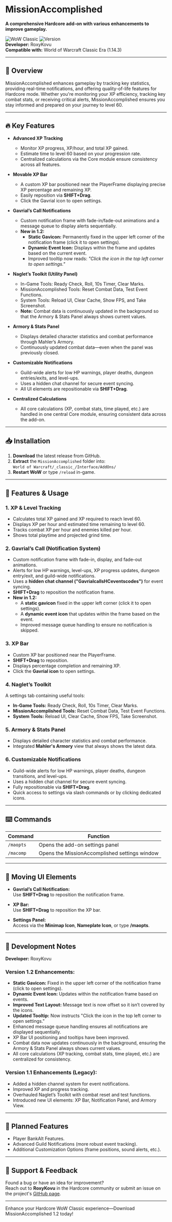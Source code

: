 # MissionAccomplished

**A comprehensive Hardcore add-on with various enhancements to improve gameplay.**

![WoW Classic](https://img.shields.io/badge/WoW-Classic-blue) ![Version](https://img.shields.io/badge/Version-1.2-green)  
**Developer:** RoxyKovu  
**Compatible with:** World of Warcraft Classic Era (1.14.3)

---

## 🚀 Overview

MissionAccomplished enhances gameplay by tracking key statistics, providing real-time notifications, and offering quality-of-life features for Hardcore mode. Whether you're monitoring your XP efficiency, tracking key combat stats, or receiving critical alerts, MissionAccomplished ensures you stay informed and prepared on your journey to level 60.

---

## 🔥 Key Features

- **Advanced XP Tracking**  
  - Monitor XP progress, XP/hour, and total XP gained.  
  - Estimate time to level 60 based on your progression rate.  
  - Centralized calculations via the Core module ensure consistency across all features.

- **Movable XP Bar**  
  - A custom XP bar positioned near the PlayerFrame displaying precise XP percentage and remaining XP.  
  - Easily reposition via **SHIFT+Drag**.  
  - Click the Gavrial icon to open settings.

- **Gavrial’s Call Notifications**  
  - Custom notification frame with fade-in/fade-out animations and a message queue to display alerts sequentially.  
  - **New in 1.2:**  
    - **Static Gavicon:** Permanently fixed in the upper left corner of the notification frame (click it to open settings).  
    - **Dynamic Event Icon:** Displays within the frame and updates based on the current event.  
    - Improved tooltip now reads: *"Click the icon in the top left corner to open settings."*

- **Naglet’s Toolkit (Utility Panel)**  
  - In-Game Tools: Ready Check, Roll, 10s Timer, Clear Marks.  
  - MissionAccomplished Tools: Reset Combat Data, Test Event Functions.  
  - System Tools: Reload UI, Clear Cache, Show FPS, and Take Screenshot.  
  - **Note:** Combat data is continuously updated in the background so that the Armory & Stats Panel always shows current values.

- **Armory & Stats Panel**  
  - Displays detailed character statistics and combat performance through Mahler’s Armory.  
  - Continuously updated combat data—even when the panel was previously closed.

- **Customizable Notifications**  
  - Guild-wide alerts for low HP warnings, player deaths, dungeon entries/exits, and level-ups.  
  - Uses a hidden chat channel for secure event syncing.  
  - All UI elements are repositionable via **SHIFT+Drag**.

- **Centralized Calculations**  
  - All core calculations (XP, combat stats, time played, etc.) are handled in one central Core module, ensuring consistent data across the add-on.

---

## 📥 Installation

1. **Download** the latest release from GitHub.
2. **Extract** the `MissionAccomplished` folder into:  
   `World of Warcraft/_classic_/Interface/AddOns/`
3. **Restart WoW** or type `/reload` in-game.

---

## 🔧 Features & Usage

### 1. XP & Level Tracking
- Calculates total XP gained and XP required to reach level 60.
- Displays XP per hour and estimated time remaining to level 60.
- Tracks combat XP per hour and enemies killed per hour.
- Shows total playtime and projected grind time.

### 2. Gavrial’s Call (Notification System)
- Custom notification frame with fade-in, display, and fade-out animations.
- Alerts for low HP warnings, level-ups, XP progress updates, dungeon entry/exit, and guild-wide notifications.
- Uses a **hidden chat channel ("GavrialcallsHCeventscodes")** for event syncing.
- **SHIFT+Drag** to reposition the notification frame.
- **New in 1.2:**  
  - A **static gavicon** fixed in the upper left corner (click it to open settings).  
  - A **dynamic event icon** that updates within the frame based on the event.  
  - Improved message queue handling to ensure no notification is skipped.

### 3. XP Bar
- Custom XP bar positioned near the PlayerFrame.
- **SHIFT+Drag** to reposition.
- Displays percentage completion and remaining XP.
- Click the **Gavrial icon** to open settings.

### 4. Naglet’s Toolkit
A settings tab containing useful tools:
- **In-Game Tools:** Ready Check, Roll, 10s Timer, Clear Marks.
- **MissionAccomplished Tools:** Reset Combat Data, Test Event Functions.
- **System Tools:** Reload UI, Clear Cache, Show FPS, Take Screenshot.

### 5. Armory & Stats Panel
- Displays detailed character statistics and combat performance.
- Integrated **Mahler's Armory** view that always shows the latest data.

### 6. Customizable Notifications
- Guild-wide alerts for low HP warnings, player deaths, dungeon transitions, and level-ups.
- Uses a hidden chat channel for secure event syncing.
- Fully repositionable via **SHIFT+Drag**.
- Quick access to settings via slash commands or by clicking dedicated icons.

---

## ⌨️ Commands

| Command                  | Function                                         |
|--------------------------|--------------------------------------------------|
| `/maopts`                | Opens the add-on settings panel                  |
| `/macomp`                | Opens the MissionAccomplished settings window    |           

---

## 🎯 Moving UI Elements

- **Gavrial’s Call Notification:**  
  Use **SHIFT+Drag** to reposition the notification frame.
  
- **XP Bar:**  
  Use **SHIFT+Drag** to reposition the XP bar.
  
- **Settings Panel:**  
  Access via the **Minimap Icon**, **Nameplate Icon**, or type **/maopts**.

---

## 📌 Development Notes

**Developer:** RoxyKovu

### Version 1.2 Enhancements:
- **Static Gavicon:** Fixed in the upper left corner of the notification frame (click to open settings).
- **Dynamic Event Icon:** Updates within the notification frame based on events.
- **Improved Text Layout:** Message text is now offset so it isn’t covered by the icons.
- **Updated Tooltip:** Now instructs "Click the icon in the top left corner to open settings."
- Enhanced message queue handling ensures all notifications are displayed sequentially.
- XP Bar UI positioning and tooltips have been improved.
- Combat data now updates continuously in the background, ensuring the Armory & Stats Panel always shows current values.
- All core calculations (XP tracking, combat stats, time played, etc.) are centralized for consistency.

### Version 1.1 Enhancements (Legacy):
- Added a hidden channel system for event notifications.
- Improved XP and progress tracking.
- Overhauled Naglet’s Toolkit with combat reset and test functions.
- Introduced new UI elements: XP Bar, Notification Panel, and Armory View.

---

## 🔮 Planned Features
- Player BankAlt Features.
- Advanced Guild Notifications (more robust event tracking).
- Additional Customization Options (frame positions, sound alerts, etc.).

---

## 🤝 Support & Feedback

Found a bug or have an idea for improvement?  
Reach out to **RoxyKovu** in the Hardcore community or submit an issue on the project's [GitHub page](https://github.com/RoxyKovu).

---

Enhance your Hardcore WoW Classic experience—Download MissionAccomplished 1.2 today!
